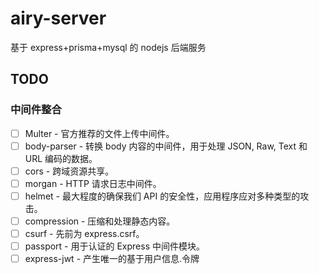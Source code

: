 # airy-server

基于 express+prisma+mysql 的 nodejs 后端服务

## TODO

### 中间件整合

- [ ] Multer - 官方推荐的文件上传中间件。
- [ ] body-parser - 转换 body 内容的中间件，用于处理 JSON, Raw, Text 和 URL 编码的数据。
- [ ] cors - 跨域资源共享。
- [ ] morgan - HTTP 请求日志中间件。
- [ ] helmet - 最大程度的确保我们 API 的安全性，应用程序应对多种类型的攻击。
- [ ] compression - 压缩和处理静态内容。
- [ ] csurf - 先前为 express.csrf。
- [ ] passport - 用于认证的 Express 中间件模块。
- [ ] express-jwt - 产生唯一的基于用户信息.令牌
